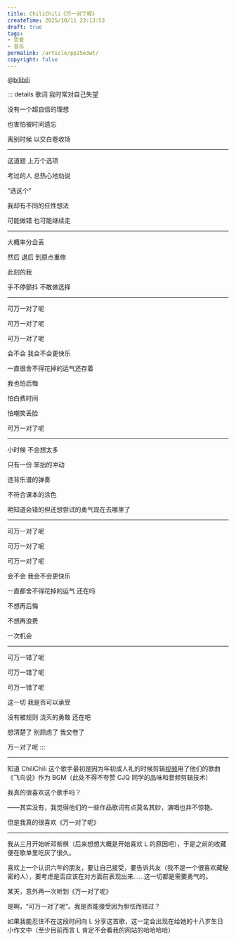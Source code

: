 ```yaml
---
title: ChiliChili《万一对了呢》
createTime: 2025/10/11 23:13:53
draft: true
tags:
- 恋爱
- 音乐
permalink: /article/pp25e3wt/
copyright: false
---
```


@[bilibili](BV1VM4y1w7r1)

::: details 歌词
我时常对自己失望

没有一个超自信的理想

也害怕被时间遗忘

离别时候 以交白卷收场

---

这道题 上万个选项

考过的人 总热心地劝说

“选这个”

我却有不同的任性想法

可能做错 也可能继续走

---

大概率分会丢

然后 退后 到原点重修

此刻的我

手不停颤抖 不敢做选择

---

可万一对了呢

可万一对了呢

可万一对了呢

会不会 我会不会更快乐

一直很舍不得花掉的运气还存着

我也怕后悔

怕白费时间

怕嘲笑丢脸

可万一对了呢

---

小时候 不会想太多

只有一份 笨拙的冲动

违背乐谱的弹奏

不符合课本的涂色

明知道会错的但还想尝试的勇气现在去哪里了

---

可万一对了呢

可万一对了呢

可万一对了呢

会不会 我会不会更快乐

一直都舍不得花掉的运气 还在吗

不想再后悔

不想再浪费

一次机会

---

可万一错了呢

可万一错了呢

可万一错了呢

这一切 我是否可以承受

没有被规则 浇灭的勇敢 还在吧

想清楚了 别顾虑了 我交卷了

万一对了呢
:::

---

知道 ChiliChili 这个歌手最初是因为年初成人礼的时候剪辑[视频](https://www.bilibili.com/video/BV1HVA5eGEBZ/)用了他们的歌曲《飞鸟说》作为 BGM（此处不得不夸赞 CJQ 同学的品味和音频剪辑技术）

我真的很喜欢这个歌手吗？

——其实没有，我觉得他们的一些作品歌词有点莫名其妙，演唱也并不惊艳。

但是我真的很喜欢《万一对了呢》

---

我从三月开始听邓紫棋（后来想想大概是开始喜欢 L 的原因吧），于是之前的收藏便在歌单里吃灰了很久。

喜欢上一个认识六年的朋友，要让自己接受，要告诉共友（我不是一个很喜欢藏秘密的人），要考虑是否应该在对方面前表现出来……这一切都是需要勇气的。

<!-- （事实上，我的担心也不无道理，在我们最终在一起前我差点能够毁掉我们的关系） -->

某天，意外再一次听到《万一对了呢》

是啊，“可万一对了呢”。我是否能接受因为胆怯而错过？

如果我能忍住不在这段时间向 L 分享这首歌，这一定会出现在给她的十八岁生日小作文中（至少目前而言 L 肯定不会看我的网站的哈哈哈哈）
